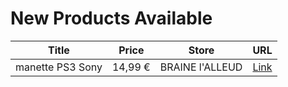 # New Products Available

| Title | Price | Store | URL |
|---|---|---|---|
| manette PS3  Sony | 14,99 € | BRAINE l'ALLEUD | [Link](https://www.cashconverters.be/fr/accessoires-jeux-video/633946-manette-ps3-sony.html) |
